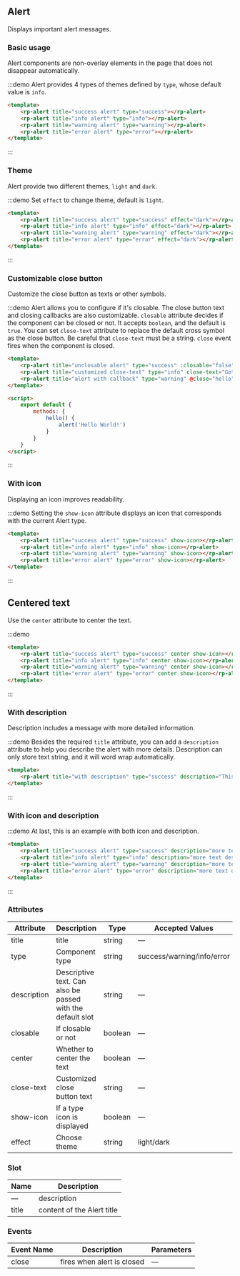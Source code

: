 ## Alert

Displays important alert messages.

### Basic usage

Alert components are non-overlay elements in the page that does not disappear automatically.

:::demo Alert provides 4 types of themes defined by `type`, whose default value is `info`.

```html
<template>
    <rp-alert title="success alert" type="success"></rp-alert>
    <rp-alert title="info alert" type="info"></rp-alert>
    <rp-alert title="warning alert" type="warning"></rp-alert>
    <rp-alert title="error alert" type="error"></rp-alert>
</template>
```

:::

### Theme

Alert provide two different themes, `light` and `dark`.

:::demo Set `effect` to change theme, default is `light`.

```html
<template>
    <rp-alert title="success alert" type="success" effect="dark"></rp-alert>
    <rp-alert title="info alert" type="info" effect="dark"></rp-alert>
    <rp-alert title="warning alert" type="warning" effect="dark"></rp-alert>
    <rp-alert title="error alert" type="error" effect="dark"></rp-alert>
</template>
```

:::

### Customizable close button

Customize the close button as texts or other symbols.

:::demo Alert allows you to configure if it's closable. The close button text and closing callbacks are also customizable. `closable` attribute decides if the component can be closed or not. It accepts `boolean`, and the default is `true`. You can set `close-text` attribute to replace the default cross symbol as the close button. Be careful that `close-text` must be a string. `close` event fires when the component is closed.

```html
<template>
    <rp-alert title="unclosable alert" type="success" :closable="false"></rp-alert>
    <rp-alert title="customized close-text" type="info" close-text="Gotcha"></rp-alert>
    <rp-alert title="alert with callback" type="warning" @close="hello"></rp-alert>
</template>

<script>
    export default {
        methods: {
            hello() {
                alert('Hello World!')
            }
        }
    }
</script>
```

:::

### With icon

Displaying an icon improves readability.

:::demo Setting the `show-icon` attribute displays an icon that corresponds with the current Alert type.

```html
<template>
    <rp-alert title="success alert" type="success" show-icon></rp-alert>
    <rp-alert title="info alert" type="info" show-icon></rp-alert>
    <rp-alert title="warning alert" type="warning" show-icon></rp-alert>
    <rp-alert title="error alert" type="error" show-icon></rp-alert>
</template>
```

:::

## Centered text

Use the `center` attribute to center the text.

:::demo

```html
<template>
    <rp-alert title="success alert" type="success" center show-icon></rp-alert>
    <rp-alert title="info alert" type="info" center show-icon></rp-alert>
    <rp-alert title="warning alert" type="warning" center show-icon></rp-alert>
    <rp-alert title="error alert" type="error" center show-icon></rp-alert>
</template>
```

:::

### With description

Description includes a message with more detailed information.

:::demo Besides the required `title` attribute, you can add a `description` attribute to help you describe the alert with more details. Description can only store text string, and it will word wrap automatically.

```html
<template>
    <rp-alert title="with description" type="success" description="This is a description."></rp-alert>
</template>
```

:::

### With icon and description

:::demo At last, this is an example with both icon and description.

```html
<template>
    <rp-alert title="success alert" type="success" description="more text description" show-icon></rp-alert>
    <rp-alert title="info alert" type="info" description="more text description" show-icon></rp-alert>
    <rp-alert title="warning alert" type="warning" description="more text description" show-icon></rp-alert>
    <rp-alert title="error alert" type="error" description="more text description" show-icon></rp-alert>
</template>
```

:::

### Attributes

| Attribute   | Description                                                | Type    | Accepted Values            | Default |
| ----------- | ---------------------------------------------------------- | ------- | -------------------------- | ------- |
| title       | title                                                      | string  | —                          | —       |
| type        | Component type                                             | string  | success/warning/info/error | info    |
| description | Descriptive text. Can also be passed with the default slot | string  | —                          | —       |
| closable    | If closable or not                                         | boolean | —                          | true    |
| center      | Whether to center the text                                 | boolean | —                          | false   |
| close-text  | Customized close button text                               | string  | —                          | —       |
| show-icon   | If a type icon is displayed                                | boolean | —                          | false   |
| effect      | Choose theme                                               | string  | light/dark                 | light   |

### Slot

| Name  | Description                |
| ----- | -------------------------- |
| —     | description                |
| title | content of the Alert title |

### Events

| Event Name | Description                | Parameters |
| ---------- | -------------------------- | ---------- |
| close      | fires when alert is closed | —          |
